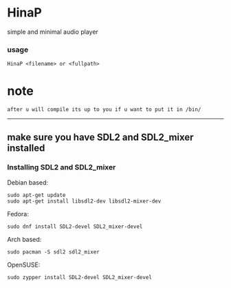 # HinaP
simple and minimal audio player

### usage
```
HinaP <filename> or <fullpath>
```
# note
~~~ 
after u will compile its up to you if u want to put it in /bin/
~~~
----
make sure you have **SDL2** and **SDL2_mixer** installed
----
### Installing SDL2 and SDL2_mixer
Debian based:
```
sudo apt-get update
sudo apt-get install libsdl2-dev libsdl2-mixer-dev
```
Fedora:
```
sudo dnf install SDL2-devel SDL2_mixer-devel
```
Arch based:
```
sudo pacman -S sdl2 sdl2_mixer
```
OpenSUSE:
```
sudo zypper install SDL2-devel SDL2_mixer-devel
```

